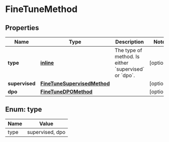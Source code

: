 
# FineTuneMethod

## Properties
| Name | Type | Description | Notes |
| ------------ | ------------- | ------------- | ------------- |
| **type** | [**inline**](#Type) | The type of method. Is either &#x60;supervised&#x60; or &#x60;dpo&#x60;. |  [optional] |
| **supervised** | [**FineTuneSupervisedMethod**](FineTuneSupervisedMethod.md) |  |  [optional] |
| **dpo** | [**FineTuneDPOMethod**](FineTuneDPOMethod.md) |  |  [optional] |


<a id="Type"></a>
## Enum: type
| Name | Value |
| ---- | ----- |
| type | supervised, dpo |



